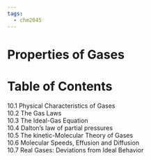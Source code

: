 ```yaml
---
tags:
  - chm2045
---
```


# Properties of Gases
# Table of Contents
10.1 Physical Characteristics of Gases  
10.2 The Gas Laws  
10.3 The Ideal-Gas Equation  
10.4 Dalton’s law of partial pressures  
10.5 The kinetic-Molecular Theory of Gases  
10.6 Molecular Speeds, Effusion and Diffusion  
10.7 Real Gases: Deviations from Ideal Behavior